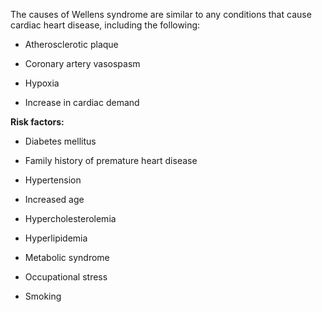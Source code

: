 The causes of Wellens syndrome are similar to any conditions that cause cardiac heart disease, including the following:

- Atherosclerotic plaque

- Coronary artery vasospasm

- Hypoxia

- Increase in cardiac demand

**Risk factors:**

- Diabetes mellitus

- Family history of premature heart disease

- Hypertension

- Increased age

- Hypercholesterolemia

- Hyperlipidemia

- Metabolic syndrome

- Occupational stress

- Smoking